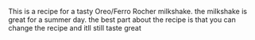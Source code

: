 This is a recipe for a tasty Oreo/Ferro Rocher milkshake.
the milkshake is great for a summer day.
the best part about the recipe is that you can change the recipe and itll still taste great


~~~~~~ I MADE THIS RECIPE SO IF YOU PUBLISH ANY VARIANT BE SURE TO CREDIT ME AS THE ORIGINAL ~~~~~~